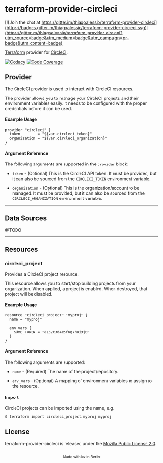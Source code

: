 # terraform-provider-circleci

[![Join the chat at https://gitter.im/thiagoalessio/terraform-provider-circleci](https://badges.gitter.im/thiagoalessio/terraform-provider-circleci.svg)](https://gitter.im/thiagoalessio/terraform-provider-circleci?utm_source=badge&utm_medium=badge&utm_campaign=pr-badge&utm_content=badge)

[Terraform][] provider for [CircleCI][].

[![Codacy][codacy_badge]][codacy]
[![Code Coverage][coverage_badge]][codacy]

## Provider

The CircleCI provider is used to interact with CircleCI resources.

The provider allows you to manage your CircleCI projects and their environment
variables easily. It needs to be configured with the proper credentials before
it can be used.

#### Example Usage

```hcl
provider "circleci" {
  token        = "${var.circleci_token}"
  organization = "${var.circleci_organization}"
}
```

#### Argument Reference

The following arguments are supported in the `provider` block:

* `token` - (Optional) This is the CircleCI API token. It must be provided,
  but it can also be sourced from the `CIRCLECI_TOKEN` environment variable.

* `organization` - (Optional) This is the organization/account to be managed.
  It must be provided, but it can also be sourced from the `CIRCLECI_ORGANIZATION`
  environment variable.

---

## Data Sources

@TODO

---

## Resources

### circleci_project

Provides a CircleCI project resource.

This resource allows you to start/stop building projects from your organization.
When applied, a project is enabled. When destroyed, that project will be disabled.

#### Example Usage

```hcl
resource "circleci_project" "myproj" {
  name = "myproj"

  env_vars {
    SOME_TOKEN = "a1b2c3d4e5f6g7h8i9j0"
  }
}
```

#### Argument Reference

The following arguments are supported:

* `name` - (Required) The name of the project/repository.

* `env_vars` - (Optional) A mapping of environment variables to assign to the
  resource.

#### Import

CircleCI projects can be imported using the name, e.g.

```shell
$ terraform import circleci_project.myproj myproj
```

## License

terraform-provider-circleci is released under the [Mozilla Public License 2.0][].


<h2></h2><p align="center"><sub>Made with <sub><a href="#"><img src="https://thiagoalessio.ams3.digitaloceanspaces.com/heart.svg" alt="love" width="14px"/></a></sub> in Berlin</sub></p>

[Terraform]: https://www.terraform.io
[CircleCI]: https://circleci.com
[codacy_badge]: https://api.codacy.com/project/badge/Grade/f6d223a6d8ad4ea6b0a65d5c5235f5fc
[codacy]: https://www.codacy.com/app/thiagoalessio/terraform-provider-circleci
[coverage_badge]: https://api.codacy.com/project/badge/Coverage/f6d223a6d8ad4ea6b0a65d5c5235f5fc
[Mozilla Public License 2.0]: https://github.com/thiagoalessio/terraform-provider-circleci/blob/master/LICENSE
